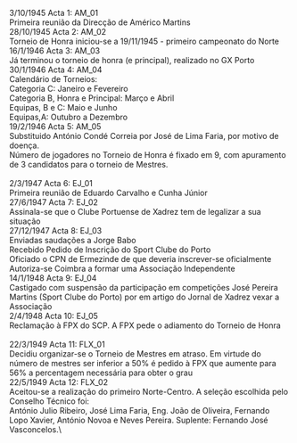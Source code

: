 3/10/1945  Acta 1: AM_01\
Primeira reunião da Direcção de Américo Martins\
28/10/1945  Acta 2: AM_02\
Torneio de Honra iniciou-se a 19/11/1945 - primeiro campeonato do Norte\
16/1/1946   Acta 3: AM_03\
Já terminou o torneio de honra (e principal), realizado no GX Porto\
30/1/1946   Acta 4: AM_04\
Calendário de Torneios:\
Categoria C: Janeiro e Fevereiro\
Categoria B, Honra e Principal: Março e Abril\
Equipas, B e C: Maio e Junho\
Equipas,A: Outubro a Dezembro\
19/2/1946    Acta 5: AM_05\
Substituido António Condé Correia por José de Lima Faria, por motivo de doença.\
Número de jogadores no Torneio de Honra é fixado em 9, com apuramento de 3
candidatos para o torneio de Mestres.\
\
2/3/1947     Acta 6: EJ_01\
Primeira reunião de Eduardo Carvalho e Cunha Júnior\
27/6/1947    Acta 7: EJ_02\
Assinala-se que o Clube Portuense de Xadrez tem de legalizar a sua situação\
27/12/1947    Acta 8: EJ_03\
Enviadas saudações a Jorge Babo\
Recebido Pedido de Inscrição do Sport Clube do Porto\
Oficiado o CPN de Ermezinde de que deveria inscrever-se oficialmente\
Autoriza-se Coimbra a formar uma Associação Independente\
14/1/1948    Acta 9: EJ_04\
Castigado com suspensão da participação em competições José Pereira Martins (Sport Clube do Porto) por em artigo do Jornal de Xadrez vexar a Associação\
2/4/1948    Acta 10: EJ_05\
Reclamação à FPX do SCP. A FPX pede o adiamento do Torneio de Honra\
\
22/3/1949 Acta 11: FLX_01\
Decidiu organizar-se o Torneio de Mestres em atraso. Em virtude do número de mestres ser inferior a 50% é pedido à FPX que aumente para 56% a percentagem necessária para obter o grau\
22/5/1949 Acta 12: FLX_02\
Aceitou-se a realização do primeiro Norte-Centro. A seleção escolhida pelo Conselho Técnico foi:\
António Julio Ribeiro, José Lima Faria, Eng. João de Oliveira, Fernando Lopo Xavier, António Novoa e Neves Pereira. Suplente: Fernando José Vasconcelos.\
